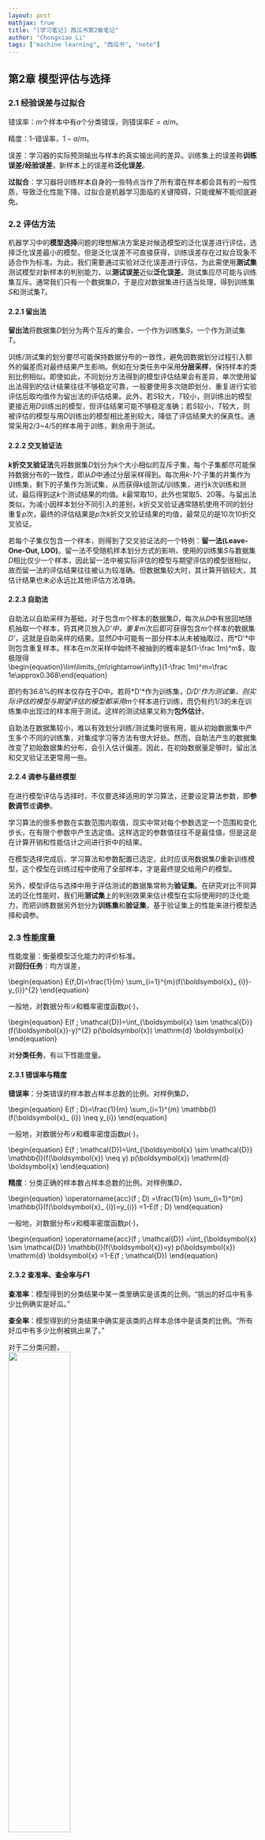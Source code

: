 ```yaml
---
layout: post
mathjax: true
title: "[学习笔记] 西瓜书第2章笔记"
author: "Chongxiao Li"
tags: ["machine learning", "西瓜书", "note"]
---
```


## 第2章 模型评估与选择

### 2.1 经验误差与过拟合
错误率：*m*个样本中有*a*个分类错误，则错误率$E=a/m$。  

精度：1-错误率，$1-a/m$。  

误差：学习器的实际预测输出与样本的真实输出间的差异。训练集上的误差称**训练误差/经验误差**，新样本上的误差称**泛化误差**。   

**过拟合**：学习器将训练样本自身的一些特点当作了所有潜在样本都会具有的一般性质，导致泛化性能下降。过拟合是机器学习面临的关键障碍，只能缓解不能彻底避免。  

### 2.2 评估方法
机器学习中的**模型选择**问题的理想解决方案是对候选模型的泛化误差进行评估，选择泛化误差最小的模型。但是泛化误差不可直接获得，训练误差存在过拟合现象不适合作为标准。为此，我们需要通过实验对泛化误差进行评估，为此需使用**测试集**测试模型对新样本的判别能力，以**测试误差**近似**泛化误差**。测试集应尽可能与训练集互斥。通常我们只有一个数据集*D*，于是应对数据集进行适当处理，得到训练集*S*和测试集*T*。  

#### 2.2.1 留出法
**留出法**将数据集*D*划分为两个互斥的集合，一个作为训练集*S*，一个作为测试集*T*。  

训练/测试集的划分要尽可能保持数据分布的一致性，避免因数据划分过程引入额外的偏差而对最终结果产生影响。例如在分类任务中采用**分层采样**，保持样本的类别比例相似。即使如此，不同划分方法得到的模型评估结果会有差异，单次使用留出法得到的估计结果往往不够稳定可靠，一般要使用多次随即划分、重复进行实验评估后取均值作为留出法的评估结果。此外，若*S*较大，*T*较小，则训练出的模型更接近用*D*训练出的模型，但评估结果可能不够稳定准确；若*S*较小，*T*较大，则被评估的模型与用*D*训练出的模型相比差别较大，降低了评估结果大的保真性。通常采用2/3~4/5的样本用于训练，剩余用于测试。

#### 2.2.2 交叉验证法
**$k$折交叉验证法**先将数据集*D*划分为$k$个大小相似的互斥子集，每个子集都尽可能保持数据分布的一致性，即从*D*中通过分层采样得到。每次用*k-1*个子集的并集作为训练集，剩下的子集作为测试集，从而获得$k$组测试/训练集，进行$k$次训练和测试，最后得到这$k$个测试结果的均值。$k$最常取10，此外也常取5、20等。与留出法类似，为减小因样本划分不同引入的差别，$k$折交叉验证通常随机使用不同的划分重复*p*次，最终的评估结果是*p*次$k$折交叉验证结果的均值，最常见的是10次10折交叉验证。  

若每个子集仅包含一个样本，则得到了交叉验证法的一个特例：**留一法(Leave-One-Out, LOO)**。留一法不受随机样本划分方式的影响，使用的训练集*S*与数据集*D*相比仅少一个样本，因此留一法中被实际评估的模型与期望评估的模型很相似，故而留一法的评估结果往往被认为较准确。但数据集较大时，其计算开销较大，其估计结果也未必永远比其他评估方法准确。  

#### 2.2.3 自助法
自助法以自助采样为基础，对于包含*m*个样本的数据集*D*，每次从*D*中有放回地随机抽取一个样本，将其拷贝放入*D'*中，重复*m*次后即可获得包含*m*个样本的数据集*D'*，这就是自助采样的结果。显然*D*中可能有一部分样本从未被抽取过，而*D'*中则包含重复样本。样本在m次采样中始终不被抽到的概率是$(1-\frac 1m)^m$，取极限得  
\begin{equation}\lim\limits_{m\rightarrow\infty}(1-\frac 1m)^m=\frac 1e\approx0.368\end{equation}

即约有36.8%的样本仅存在于*D*中。若将*D'*作为训练集，*D/D'*作为测试集，则实际评估的模型与期望评估的模型都采用*m*个样本进行训练，而仍有约1/3的未在训练集中出现过的样本用于测试。这样的测试结果又称为**包外估计**。  

自助法在数据集较小，难以有效划分训练/测试集时很有用，能从初始数据集中产生多个不同的训练集，对集成学习等方法有很大好处。然而，自助法产生的数据集改变了初始数据集的分布，会引入估计偏差。因此，在初始数据量足够时，留出法和交叉验证法更常用一些。   

#### 2.2.4 调参与最终模型
在进行模型评估与选择时，不仅要选择适用的学习算法，还要设定算法参数，即**参数调节**或**调参**。  

学习算法的很多参数在实数范围内取值，现实中常对每个参数选定一个范围和变化步长，在有限个参数中产生选定值。这样选定的参数值往往不是最佳值，但是这是在计算开销和性能估计之间进行折中的结果。  

在模型选择完成后，学习算法和参数配置已选定，此时应该用数据集*D*重新训练模型，这个模型在训练过程中使用了全部样本，才是最终提交给用户的模型。  

另外，模型评估与选择中用于评估测试的数据集常称为**验证集**。在研究对比不同算法的泛化性能时，我们用**测试集**上的判别效果来估计模型在实际使用时的泛化能力，而把训练数据另外划分为**训练集**和**验证集**，基于验证集上的性能来进行模型选择和调参。  

### 2.3 性能度量
性能度量：衡量模型泛化能力的评价标准。  
对**回归任务**：均方误差，

\begin{equation}
E(f;D)=\frac{1}{m} \sum_{i=1}^{m}(f(\boldsymbol{x}_ {i})-y_{i})^{2}
\end{equation}

一般地，对数据分布$\mathcal{D}$和概率密度函数$p(\cdot)$，

\begin{equation}
E(f ; \mathcal{D})=\int_{\boldsymbol{x} \sim \mathcal{D}}(f(\boldsymbol{x})-y)^{2} p(\boldsymbol{x}) \mathrm{d} \boldsymbol{x}
\end{equation}

对**分类任务**，有以下性能度量。

#### 2.3.1 错误率与精度
**错误率**：分类错误的样本数占样本总数的比例。对样例集*D*，  

\begin{equation}
E(f ; D)=\frac{1}{m} \sum_{i=1}^{m} \mathbb{I}(f(\boldsymbol{x}_ {i}) \neq y_{i})
\end{equation}

一般地，对数据分布$\mathcal{D}$和概率密度函数$p(\cdot)$，  

\begin{equation}
E(f ; \mathcal{D})=\int_{\boldsymbol{x} \sim \mathcal{D}} \mathbb{I}(f(\boldsymbol{x}) \neq y) p(\boldsymbol{x}) \mathrm{d} \boldsymbol{x}
\end{equation}

**精度**：分类正确的样本数占样本总数的比例。对样例集*D*，  

\begin{equation}
\operatorname{acc}(f ; D) =\frac{1}{m} \sum_{i=1}^{m} \mathbb{I}(f(\boldsymbol{x}_ {i})=y_{i}) =1-E(f ; D)
\end{equation}

一般地，对数据分布$\mathcal{D}$和概率密度函数$p(\cdot)$，  

\begin{equation}
\operatorname{acc}(f ; \mathcal{D}) =\int_{\boldsymbol{x} \sim \mathcal{D}} \mathbb{I}(f(\boldsymbol{x})=y) p(\boldsymbol{x}) \mathrm{d} \boldsymbol{x} =1-E(f ; \mathcal{D})
\end{equation}

#### 2.3.2 查准率、查全率与$F1$
**查准率**：模型得到的分类结果中某一类里确实是该类的比例。“挑出的好瓜中有多少比例确实是好瓜。”   

**查全率**：模型得到的分类结果中确实是该类的占样本总体中是该类的比例。“所有好瓜中有多少比例被挑出来了。”    

对于二分类问题，  
<img src="/images/fig2-1.png" width="50%">

查准率*P*定义为  
\begin{equation}
P=\frac{T P}{T P+F P}
\end{equation}

查全率*R*定义为  
\begin{equation}
R=\frac{T P}{T P+F N}
\end{equation}

查准率与查全率是一对矛盾的度量。一般来说查准率高时，查全率往往偏低，而查全率高时，查准率往往偏低。  

根据学习器预测结果对样例进行排序，按照从最可能是正例到最不可能是正例的顺序逐个把样本作为正例进行预测，并计算出当前的查准率和查全率，即可得到**查准率-查全率曲线**，即**P-R曲线**。  
<img src="/images/fig2-2.png" width="70%">  

若一个学习器的P-R曲线将另一个学习器的P-R曲线完全包住，可以断言前者优于后者，如上图中A优于C，否则难以断言。此时一般可以比较曲线下侧的面积，但较难计算。人们设计了一些综合考虑查全率、查准率的性能度量。  

一种度量方法是平衡点(Break-Event Point, BEP)，是查准率与查全率相等时的取值。但该方法过于简化。  

更常用的度量方法是**$F1$度量**（查准率与查全率的调和平均$\frac{1}{F 1}=\frac{1}{2} \cdot(\frac{1}{P}+\frac{1}{R})$）
\begin{equation}
F 1=\frac{2 \times P \times R}{P+R}=\frac{2 \times T P}{\text { 样例总数 }+T P-T N}
\end{equation}

$F1$度量的一般形式**$F_\beta$**（查准率与查全率的加权调和平均$\frac{1}{F_{\beta}}=\frac{1}{1+\beta^{2}} \cdot(\frac{1}{P}+\frac{\beta^{2}}{R})$）能让我们表达出对查全率/查准率的偏好
\begin{equation}
F_{\beta}=\frac{(1+\beta^{2}) \times P \times R}{(\beta^{2} \times P)+R}
\end{equation}

其中$\beta=1$时为标准的$F1$，$\beta>1$时查全率更重要，$\beta<1$时查准率更重要。  

当我们希望在n个二分类混淆矩阵上综合考察查准率和查全率时，有两种方法。一种是**宏查准率**、**宏查全率**、**宏$F1$**，先对n个混淆矩阵计算查准率和查全率，再计算它们的均值
\begin{equation}
\operatorname{macro}-P=\frac{1}{n} \sum_{i=1}^{n} P_{i}
\end{equation}
\begin{equation}
\operatorname{macro}-R=\frac{1}{n} \sum_{i=1}^{n} R_{i}
\end{equation}
\begin{equation}
\operatorname{macro}-F 1=\frac{2 \times \operatorname{macro}-P \times \operatorname{macro}-R}{\operatorname{macro}-P+\operatorname{macro}-R}
\end{equation}

一种是**微查准率**、**微查全率**、**微$F1$**，先计算n个混淆矩阵的元素的均值，再计算查准率和查全率及$F1$
\begin{equation}
\operatorname{micro}-P=\frac{\overline{T P}}{\overline{T P}+\overline{F P}}
\end{equation}  
\begin{equation}
\operatorname{micro}-R=\frac{\overline{T P}}{\overline{T P}+\overline{F N}}
\end{equation}  
\begin{equation}
\operatorname{micro}-F 1=\frac{2 \times \operatorname{micro}-P \times \operatorname{micro}-R}{\operatorname{micro}-P+\operatorname{micro}-R}
\end{equation}  

#### 2.3.3 ROC与AUC
分类问题常通过微测试样本产生一个实值或概率预测，再将该实值与**分类阈值**进行比较进行分类。可以将这个过程看作依照该实值对测试样本进行排序，在**截断点**之前的判作正例，之后的判作反例。该截断点会依据任务需求对查全率和查准率的重视程度移动。

**受试者工作特征(Receiver Operating Characteristic, ROC)曲线**与P-R曲线类似，考察排序本身的质量好坏，进而反映学习器在不同任务下的期望泛化能力的好坏。ROC曲线的纵轴是**真正例率(True Positive Rate, TPR)**，横轴是**假正例率(False Positive Rate, FPR)**
\begin{equation}
\mathrm{TPR} =\frac{T P}{T P+F N}
\end{equation}
\begin{equation}
\mathrm{FPR} =\frac{F P}{T N+F P}
\end{equation}

可以看到，真正例率是所有正例中被判为正例的比例，假正例率是所有反例中被判为正例的比例。

ROC图中对角线对应随机猜测模型，点(0,1)对应将所有正例排在所有反例之前的理想模型。实际上测试样例是有限的，因此只能绘制出图右侧的近似ROC曲线。
<img src="/images/fig2-3.png">  

在比较两个学习器优劣时，若一个学习器的ROC曲线完全包住另一个，则可以断言前者优于后者。若ROC曲线发生交叉，可以考察ROC曲线下侧围住的面积，即**AUC(Area Under ROC Curve)**。若ROC曲线由坐标为$\{(x_{1}, y_{1}),(x_{2}, y_{2}), \ldots,(x_{m}, y_{m})\}$的点顺序连接而成，则AUC可估算为
\begin{equation}
\mathrm{AUC}=\frac{1}{2} \sum_{i=1}^{m-1}(x_{i+1}-x_{i}) \cdot(y_{i}+y_{i+1})
\end{equation}

对于给定$m^{+}$个正例和$m^{-}$个反例，令$D^{+}$和$D^{-}$表示正例集合和反例集合，考虑每一对正例和反例，若正例的预测值小于反例，记罚分1分，若相等，记罚分0.5分，计算可得排序的**损失**
\begin{equation}
\ell_{\text {rank }}=\frac{1}{m^{+} m^{-}} \sum_{\boldsymbol{x}^{+} \in D^{+}} \sum_{\boldsymbol{x}^{-} \in D^{-}}(\mathbb{I}(f(\boldsymbol{x}^{+})<f(\boldsymbol{x}^{-}))+\frac{1}{2} \mathbb{I}(f(\boldsymbol{x}^{+})=f(\boldsymbol{x}^{-})))
\end{equation}

AUC与损失之间有关系
\begin{equation}
\mathrm{AUC}=1-\ell_{\text {rank}}
\end{equation}

#### 2.3.4代价敏感错误率与代价曲线
现实任务中可能遇到不同类型的错误所造成的后果不同的情况，为了权衡不同类型错误造成的不同损失，可以为错误赋予**非均等代价**。以二分类任务为例，我们可以设置**代价矩阵**：
<img src="/images/fig2-4.png">   

前述性能度量大都隐式地假设了错误的代价均等。当我们引入非均等代价，需要采用代价敏感的性能度量。  

对错误率，可以改造为**代价敏感错误率**
\begin{equation}
E(f ; D ; c o s t)=& \frac{1}{m}(\sum_{\boldsymbol{x}_{i} \in D^{+}} \mathbb{I}(f(\boldsymbol{x}_{i}) \neq y_{i}) \times \operatorname{cost}_{01} +\sum_{\boldsymbol{x}_{i} \in D^{-}} \mathbb{I}(f(\boldsymbol{x}_{i}) \neq y_{i}) \times \operatorname{cost}_{10})
\end{equation}

对ROC曲线，其不能反映学习器的**期望总体代价**。我们可以采用**代价曲线**，其横轴为取值$[0,1]$的**正例概率代价**
\begin{equation}
P(+) \text { cost }=\frac{p \times \operatorname{cost}_{01}}{p \times \operatorname{cost}_{01}+(1-p) \times \operatorname{cost}_{10}}
\end{equation}

其中$p$是样例为正例的概率。其纵轴为取值$[0,1]$的**归一化代价**
\begin{equation}
\text { cost }_{\text {norm }}=\frac{\mathrm{FNR} \times p \times \operatorname{cost}_{01}+\mathrm{FPR} \times(1-p) \times \operatorname{cost}_{10}}{p \times \operatorname{cost}_{01}+(1-p) \times \operatorname{cost}_{10}}
\end{equation}

其中FPR为假正例率，FNR=1-TPR为假反例率。代价曲线的绘制方法为，以ROC曲线上每一点的坐标(TPR,FPR)计算对应的FNR，在代价平面上绘制一条从(0,FPR)到(1,FNR)的线段，该线段下侧面积表示该条件下的期望总体代价。取所有线段的下界，围成的面积即为在所有条件下学习器的期望总体代价。
<img src="/images/fig2-5.png">  

### 2.4 比较检验
#### 2.4.1 假设检验
#### 2.4.2 交叉验证*t*检验
#### 2.4.3 McNemar检验
#### 2.4.4 Friedman检验与Nemenyi检验

### 2.5 偏差与方差

